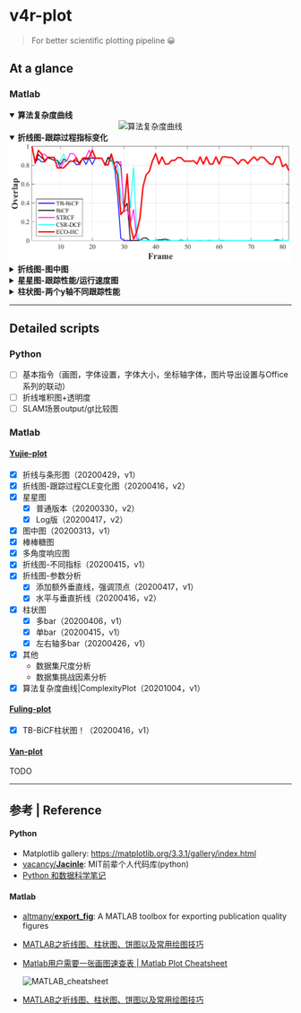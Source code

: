 # v4r-plot

> For better scientific plotting pipeline 😀

## At a glance

### Matlab

<details open>   <summary><b>算法复杂度曲线</b></summary> <div align="center"> <img src="https://raw.githubusercontent.com/hibetterheyj/v4r-plot/master/Yujie-plot/%E7%AE%97%E6%B3%95%E5%A4%8D%E6%9D%82%E5%BA%A6%E6%9B%B2%E7%BA%BF/complexityPlot.png" alt="算法复杂度曲线"> </div> </details>
<details open>   <summary><b>折线图-跟踪过程指标变化</b></summary> <div align="center"> <img src="https://raw.githubusercontent.com/hibetterheyj/v4r-matlab-plot/master/Yujie-plot/%E6%8A%98%E7%BA%BF%E5%9B%BE-%E8%B7%9F%E8%B8%AA%E8%BF%87%E7%A8%8BCLE%E5%8F%98%E5%8C%96%E5%9B%BE/S0601_Overlap.png" alt="折线图-跟踪过程指标变化"> </div> </details>
<details>   <summary><b>折线图-图中图</b></summary>   <div align="center"> <img src="https://raw.githubusercontent.com/hibetterheyj/v4r-matlab-plot/master/Yujie-plot/%E5%9B%BE%E4%B8%AD%E5%9B%BE/ReCF_succ_gH.png" alt="折线图-图中图"> </div> </details>
<details>   <summary><b>星星图-跟踪性能/运行速度图</b></summary>   <div align="center"> <img src="https://raw.githubusercontent.com/hibetterheyj/v4r-matlab-plot/master/Yujie-plot/%E6%98%9F%E6%98%9F%E5%9B%BE/TB_BiCF_prec_log_star.png" alt="星星图-跟踪性能/运行速度图"> </div> </details>
<details>   <summary><b>柱状图-两个y轴不同跟踪性能</b></summary>   <div align="center"> <img src="https://raw.githubusercontent.com/hibetterheyj/v4r-matlab-plot/master/Yujie-plot/%E6%9F%B1%E7%8A%B6%E5%9B%BE-%E5%A4%9A%E6%95%B0%E6%8D%AE%E9%9B%86(or%E6%B6%88%E8%9E%8D%E5%AE%9E%E9%AA%8C)%E5%88%86%E6%9E%90/yyaxis_bar_plot.png" alt="柱状图-两个y轴不同跟踪性能"> </div> </details>

---

## Detailed scripts

### Python

- [ ] 基本指令（画图，字体设置，字体大小，坐标轴字体，图片导出设置与Office系列的联动）
- [ ] 折线堆积图+透明度
- [ ] SLAM场景output/gt比较图

### Matlab

#### [Yujie-plot](https://github.com/hibetterheyj/v4r-matlab-plot/tree/master/Yujie-plot)

- [x] 折线与条形图（20200429，v1）
- [x] 折线图-跟踪过程CLE变化图（20200416，v2）
- [x] 星星图
  - [x] 普通版本（20200330，v2）
  - [x] Log版（20200417，v2）
- [x] 图中图（20200313，v1）
- [x] 棒棒糖图
- [x] 多角度响应图
- [x] 折线图-不同指标（20200415，v1）
- [x] 折线图-参数分析
  - [x] 添加额外垂直线，强调顶点（20200417，v1）
  - [x] 水平与垂直折线（20200416，v2）
- [x] 柱状图
  - [x] 多bar（20200406，v1）
  - [x] 单bar（20200415，v1）
  - [x] 左右轴多bar（20200426，v1）
- [x] 其他
  - 数据集尺度分析
  - 数据集挑战因素分析
- [x] 算法复杂度曲线|ComplexityPlot（20201004，v1）

#### [Fuling-plot](https://github.com/hibetterheyj/v4r-matlab-plot/tree/master/Fuling-plot)

- [x] TB-BiCF柱状图！（20200416，v1）

#### [Van-plot](https://github.com/hibetterheyj/v4r-matlab-plot/tree/master/Van-plot)

TODO

---

## 参考 | Reference

#### Python

- Matplotlib gallery: https://matplotlib.org/3.3.1/gallery/index.html
- [vacancy/**Jacinle**](https://github.com/vacancy/Jacinle): MIT前辈个人代码库(python)
- [Python 和数据科学笔记](https://website2.readthedocs.io/index.html)

#### Matlab

- [altmany/**export_fig**](https://github.com/altmany/export_fig): A MATLAB toolbox for exporting publication quality figures

- [MATLAB之折线图、柱状图、饼图以及常用绘图技巧](https://www.cnblogs.com/HZL2017/p/6880613.html)

- [Matlab用户需要一张画图速查表 | Matlab Plot Cheatsheet](https://zhuanlan.zhihu.com/p/112229373)

  ![MATLAB_cheatsheet](http://home.ustc.edu.cn/~pjer1316/img/cheatsheet_huge.png)
- [MATLAB之折线图、柱状图、饼图以及常用绘图技巧](https://www.cnblogs.com/HZL2017/p/6880613.html)
